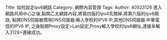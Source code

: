 Title: 如何設定ipv6網路
Category: 網際內容管理
Tags: 
Author: 40523126
進入網路共用中心之後,點開乙太網路內容,將第四版的Ipv4先關掉,將第六版的Ipv6開啟,
點開DNS伺服器慣用DNS伺服器:輸入學校的IPV6 IP,其他DNS伺服器:中華電信的IPV6 IP,
之後點開Proxy設定>Lan設定,Proxy輸入學校的Ipv6網址,連接阜輸入3128>連線成功。

